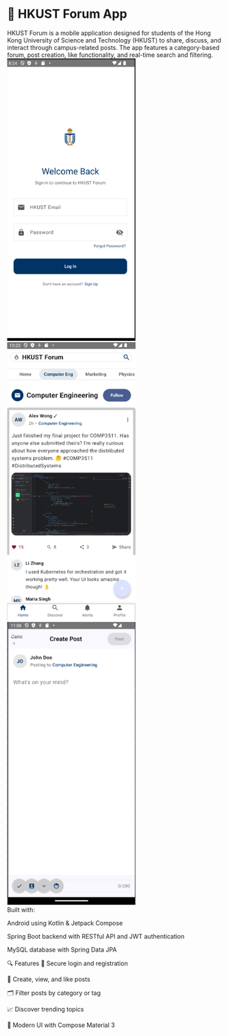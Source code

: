 <h1>📱 HKUST Forum App</h1>
HKUST Forum is a mobile application designed for students of the Hong Kong University of Science and Technology (HKUST) to share, discuss, and interact through campus-related posts. The app features a category-based forum, post creation, like functionality, and real-time search and filtering.
<br>
<img src="screenshots/LoginPage.png" width="300" alt="Photo 1" />
<br>
<img src="screenshots/HomePage.png" width="300" alt="Photo 2" />
<br>
<img src="screenshots/CreatePostPage.png" width="300" alt="Photo 3" />
<br>
Built with:

Android using Kotlin & Jetpack Compose

Spring Boot backend with RESTful API and JWT authentication

MySQL database with Spring Data JPA

🔍 Features
🔐 Secure login and registration

📝 Create, view, and like posts

🗂️ Filter posts by category or tag

📈 Discover trending topics

📲 Modern UI with Compose Material 3


